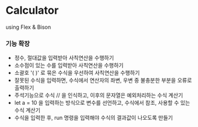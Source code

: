 # Calculator
using Flex &amp; Bison

### 기능 확장
* 정수, 절대값을 입력받아 사칙연산을 수행하기
* 소수점이 있는 수를 입력받아 사칙연산을 수행하기
* 소괄호 '( )' 로 묶은 수식을 우선하여 사칙연산을 수행하기
* 잘못된 수식을 입력하면, 수식에서 연산자의 좌변, 우변 중 불충분한 부분을 오류로 출력하기
* 주석기능으로 수식 // 을 인식하고, 이후의 문자열은 예외처리하는 수식 계산기
* let a = 10 을 입력하는 방식으로 변수를 선언하고, 수식에서 참조, 사용할 수 있는 수식 계산기 
* 수식을 입력한 후, run 명령을 입력해야 수식의 결과값이 나오도록 만들기
